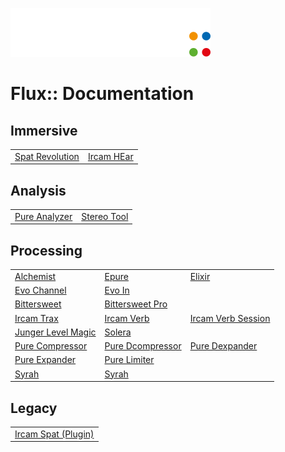 ![](include/logo_flux_white.svg)

# Flux:: Documentation

## Immersive

|||
|---|---|
| [Spat Revolution](spat_revolution_doc/documentation/0_A_User_Guide.md) | [Ircam HEar](ircam_hear_doc/documentation/0_Ircam_Hear.md) |

## Analysis

|||
|---|---|
| [Pure Analyzer](analyser_doc/documentation/00_Pure_Analyzer/00_Pure_Analyzer.md) | [Stereo Tool](stereotool_doc/documentation/0_StereoTool.md) | 

## Processing

||||
|---|---|---|
| [Alchemist](alchemist_doc/documentation/0_Alchemist.md)| [Epure](epure_doc/documentation/0_Epure.md) | [Elixir](elixir_doc/documentation/0_Elixir.md) |
| [Evo Channel](evo-channel_doc/documentation/0_Evo-Channel.md) | [Evo In](evo-in_doc/documentation/0_Evo_In.md) |  |
| [Bittersweet](bittersweet_doc/documentation/0_Bittersweet.md) | [Bittersweet Pro](bittersweet-pro_doc/documentation/0_BitterSweet_Pro.md) |
| [Ircam Trax](ircam_trax_doc/documentation/0_Ircam_Trax.md) | [Ircam Verb](ircam_verb_doc/documentation/0_Ircam_Verb.md) | [Ircam Verb Session](ircam_verb-session_doc/documentation/0_Ircam_Verb_Session.md) |
| [Junger Level Magic](junger_level-magic_doc/documentation/0_Junger_level_Magic.md) | [Solera](solera_doc/documentation/0_Solera.md) | |
| [Pure Compressor](pure-compressor_doc/documentation/0_Pure_Compressor.md) | [Pure Dcompressor](pure-dcompressor_doc/documentation/0_Pure_DCompressor.md) | [Pure Dexpander](pure-dexpander_doc/documentation/0_Pure_DExpander.md) |
| [Pure Expander](pure-expander_doc/documentation/0_Pure_Expander.md) | [Pure Limiter](pure-limiter_doc/documentation/0_Pure_Limiter.md) |  |
| [Syrah](syrah_doc/documentation/0_Syrah.md) | [Syrah](syrah_doc/documentation/0_Syrah.md) |  |

## Legacy

||
|---|
| [Ircam Spat (Plugin)](ircam_spat_doc/documentation/0_Ircam_Spat.md) |